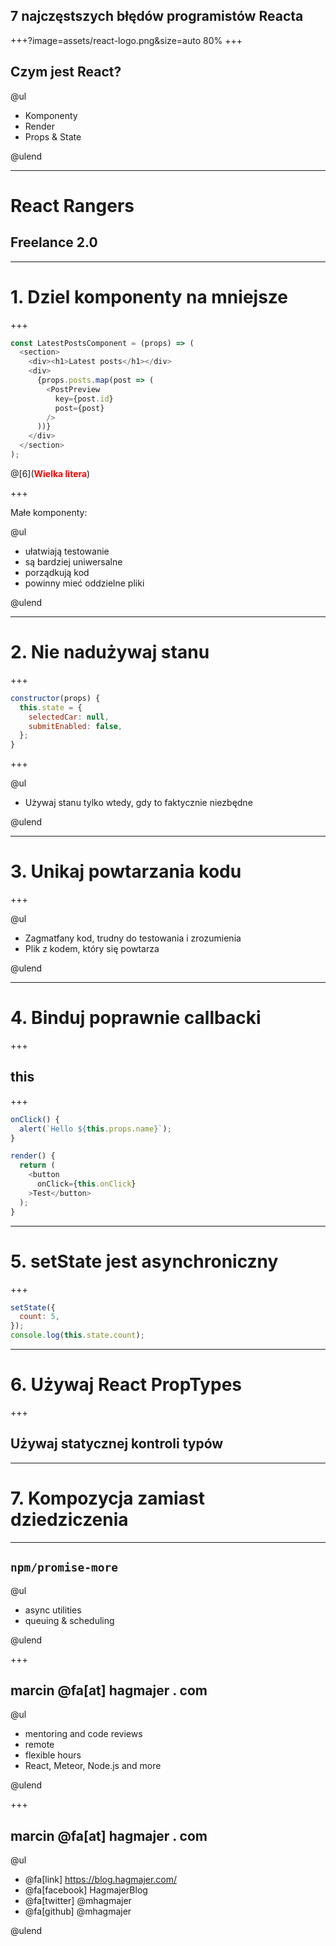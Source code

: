 ## 7 najczęstszych błędów programistów Reacta

+++?image=assets/react-logo.png&size=auto 80%
+++

## Czym jest React?

@ul

- Komponenty
- Render
- Props & State

@ulend

---

# React Rangers

## Freelance 2.0

---

# 1. Dziel komponenty na mniejsze

+++

```javascript
const LatestPostsComponent = (props) => (
  <section>
    <div><h1>Latest posts</h1></div>
    <div>
      {props.posts.map(post => (
        <PostPreview
          key={post.id}
          post={post}
        />
      ))}
    </div>
  </section>
);
```

@[6](<span style="color: red; font-weight: bold">Wielka litera</span>)

+++

Małe komponenty:

@ul

- ułatwiają testowanie
- są bardziej uniwersalne
- porządkują kod
- powinny mieć oddzielne pliki

@ulend

---

# 2. Nie nadużywaj stanu

<!-- State is a subset of data that, if changed, causes a React component to re-render itself. -->

+++

<!-- Single source of truth -->

```javascript
constructor(props) {
  this.state = {
    selectedCar: null,
    submitEnabled: false,
  };
}
```

+++

@ul

- Używaj stanu tylko wtedy, gdy to faktycznie niezbędne

@ulend

---

# 3. Unikaj powtarzania kodu

+++

@ul

- Zagmatfany kod, trudny do testowania i zrozumienia
- Plik z kodem, który się powtarza

@ulend

---

# 4. Binduj poprawnie callbacki

+++

## this

+++

```javascript
onClick() {
  alert(`Hello ${this.props.name}`);
}

render() {
  return (
    <button
      onClick={this.onClick}
    >Test</button>
  );
}
```

---

# 5. setState jest asynchroniczny

+++

```javascript
setState({
  count: 5,
});
console.log(this.state.count);
```

---

# 6. Używaj React PropTypes

+++

## Używaj statycznej kontroli typów

---

# 7. Kompozycja zamiast dziedziczenia

---

## `npm/promise-more`

@ul

- async utilities
- queuing & scheduling

@ulend

+++

## marcin @fa[at] hagmajer . com

@ul

- mentoring and code reviews
- remote
- flexible hours
- React, Meteor, Node.js and more

@ulend

+++

## marcin @fa[at] hagmajer . com

@ul

- @fa[link] https://blog.hagmajer.com/
- @fa[facebook] HagmajerBlog
- @fa[twitter] @mhagmajer
- @fa[github] @mhagmajer

@ulend
